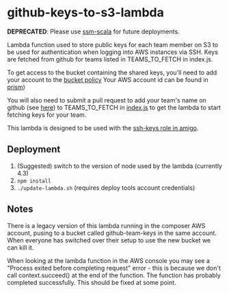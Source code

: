 github-keys-to-s3-lambda
========================

**DEPRECATED**: Please use [ssm-scala](https://github.com/guardian/ssm-scala) for future deployments.

Lambda function used to store public keys for each team member on S3 to be
used for authentication when logging into AWS instances via SSH. Keys are
fetched from github for teams listed in TEAMS_TO_FETCH in index.js.

To get access to the bucket containing the shared keys, you'll need to add your
account to the [bucket policy](https://github.com/guardian/deploy-tools-platform/tree/master/cloudformation/github-public-keys-bucket.yaml)
Your AWS account id can be found in [prism](http://prism.gutools.co.uk/sources))

You will also need to submit a pull request to add your team's name on github (see 
[here](https://github.com/orgs/guardian/teams)) to TEAMS_TO_FETCH in
[index.js](https://github.com/guardian/github-keys-to-s3-lambda/blob/master/index.js)
to get the lambda to start fetching keys for your team.

This lambda is designed to be used with the [ssh-keys role in amigo](https://amigo.gutools.co.uk/roles#s3-ssh-keys).

Deployment
-----

1. (Suggested) switch to the version of node used by the lambda (currently 4.3)
2. `npm install`
3. `./update-lambda.sh` (requires deploy tools account credentials)

Notes
-----
There is a legacy version of this lambda running in the composer AWS account, pusing to a bucket called github-team-keys in the same account. When everyone has switched over their setup to use the new bucket we can kill it. 

When looking at the lambda function in the AWS console you may see a
"Process exited before completing request" error - this is because we don't call
context.succeed() at the end of the function. The function has probably completed
successfully. This should be fixed at some point.
